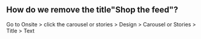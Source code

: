 ## How do we remove the title"Shop the feed"?

Go to Onsite > click the carousel or stories > Design > Carousel or Stories > Title > Text